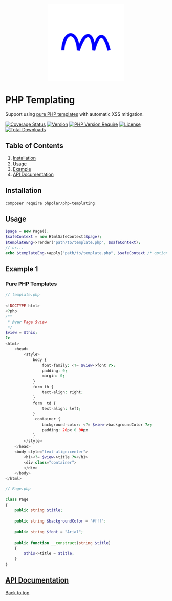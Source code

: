 <p align="center">
  <a href="https://github.com/phpolar"><img src="phpolar.svg" width="240" alt="Phpolar Logo" /></a>
</p>

# PHP Templating

Support using [pure PHP templates](#pure-php-templates) with automatic XSS mitigation.

[![Coverage Status](https://coveralls.io/repos/github/phpolar/php-templating/badge.svg?branch=main)](https://coveralls.io/github/phpolar/php-templating?branch=main) [![Version](http://poser.pugx.org/phpolar/php-templating/version)](https://packagist.org/packages/phpolar/php-templating) [![PHP Version Require](http://poser.pugx.org/phpolar/php-templating/require/php)](https://packagist.org/packages/phpolar/php-templating) [![License](http://poser.pugx.org/phpolar/php-templating/license)](https://packagist.org/packages/phpolar/php-templating) [![Total Downloads](http://poser.pugx.org/phpolar/php-templating/downloads)](https://packagist.org/packages/phpolar/php-templating)

## Table of Contents

1. [Installation](#installation)
1. [Usage](#usage)
1. [Example](#example-1)
1. [API Documentation](#api-documentation)

## Installation

```bash
composer require phpolar/php-templating
```

## Usage
```php
$page = new Page();
$safeContext = new HtmlSafeContext($page);
$templateEng->render("path/to/template.php", $safeContext);
// or...
echo $templateEng->apply("path/to/template.php", $safeContext /* optional */);
```

## Example 1

### Pure PHP Templates

```php
// template.php

<!DOCTYPE html>
<?php
/**
 * @var Page $view
 */
$view = $this;
?>
<html>
    <head>
        <style>
            body {
                font-family: <?= $view->font ?>;
                padding: 0;
                margin: 0;
            }
            form th {
                text-align: right;
            }
            form  td {
                text-align: left;
            }
            .container {
                background-color: <?= $view->backgroundColor ?>;
                padding: 20px 0 90px
            }
        </style>
    </head>
    <body style="text-align:center">
        <h1><?= $view->title ?></h1>
        <div class="container">
        </div>
    </body>
</html>
```
```php
// Page.php

class Page
{
    public string $title;

    public string $backgroundColor = "#fff";

    public string $font = "Arial";

    public function __construct(string $title)
    {
        $this->title = $title;
    }
}

```

## [API Documentation](https://phpolar.github.io/php-templating/)

[Back to top](#php-templating)
